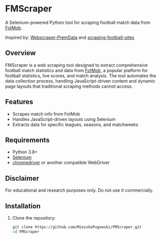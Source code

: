 # FMScraper

A Selenium-powered Python tool for scraping football match data from [FotMob](https://www.fotmob.com/).

Inspired by: [Webscraper-PremData](https://github.com/deanpatel2/Webscraper-PremData/tree/main) and [scraping-football-sites](https://github.com/axelbol/scraping-football-sites/tree/main)

## Overview
FMScraper is a web scraping tool designed to extract comprehensive football match statistics and data from [FotMob](https://www.fotmob.com/), a popular platform for football statistics, live scores, and match analysis. The tool automates the data collection process, handling JavaScript-driven content and dynamic page layouts that traditional scraping methods cannot access.

## Features

- Scrapes match info from FotMob
- Handles JavaScript-driven layouts using Selenium
- Extracts data for specific leagues, seasons, and matchweeks

## Requirements

- Python 3.8+
- [Selenium](https://selenium.dev/)
- [chromedriver](https://chromedriver.chromium.org/) or another compatible WebDriver

## Disclaimer
For educational and research purposes only. Do not use it commercially.

## Installation

1. Clone the repository:
   ```bash
   git clone https://github.com/MieszkoPugowski/FMScraper.git
   cd FMScraper
